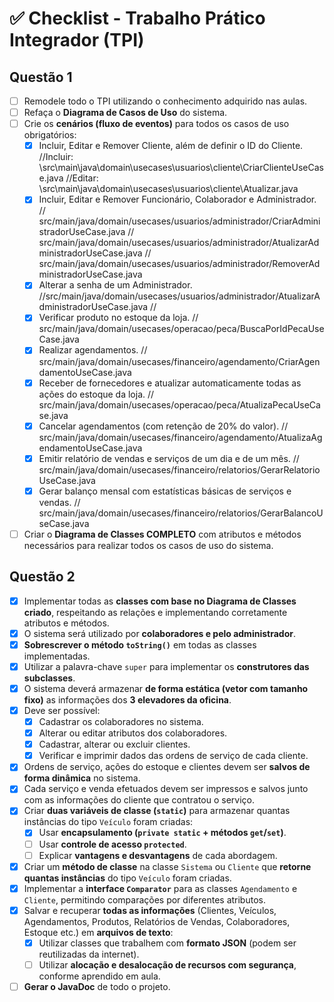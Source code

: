 # ✅ Checklist - Trabalho Prático Integrador (TPI)

## Questão 1

- [ ] Remodele todo o TPI utilizando o conhecimento adquirido nas aulas.
- [ ] Refaça o **Diagrama de Casos de Uso** do sistema.
- [ ] Crie os **cenários (fluxo de eventos)** para todos os casos de uso obrigatórios:
  - [x] Incluir, Editar e Remover Cliente, além de definir o ID do Cliente.
        //Incluir: \src\main\java\domain\usecases\usuarios\cliente\CriarClienteUseCase.java
        //Editar: \src\main\java\domain\usecases\usuarios\cliente\Atualizar.java
  - [x] Incluir, Editar e Remover Funcionário, Colaborador e Administrador.
        // src/main/java/domain/usecases/usuarios/administrador/CriarAdministradorUseCase.java
        // src/main/java/domain/usecases/usuarios/administrador/AtualizarAdministradorUseCase.java
        // src/main/java/domain/usecases/usuarios/administrador/RemoverAdministradorUseCase.java
  - [x] Alterar a senha de um Administrador.
        //src/main/java/domain/usecases/usuarios/administrador/AtualizarAdministradorUseCase.java
        //
  - [x] Verificar produto no estoque da loja.
        // src/main/java/domain/usecases/operacao/peca/BuscaPorIdPecaUseCase.java
  - [x] Realizar agendamentos.
        // src/main/java/domain/usecases/financeiro/agendamento/CriarAgendamentoUseCase.java
  - [x] Receber de fornecedores e atualizar automaticamente todas as ações do estoque da loja.
        // src/main/java/domain/usecases/operacao/peca/AtualizaPecaUseCase.java
  - [x] Cancelar agendamentos (com retenção de 20% do valor).
        // src/main/java/domain/usecases/financeiro/agendamento/AtualizaAgendamentoUseCase.java
  - [x] Emitir relatório de vendas e serviços de um dia e de um mês.
        // src/main/java/domain/usecases/financeiro/relatorios/GerarRelatorioUseCase.java
  - [x] Gerar balanço mensal com estatísticas básicas de serviços e vendas.
        // src/main/java/domain/usecases/financeiro/relatorios/GerarBalancoUseCase.java
- [ ] Criar o **Diagrama de Classes COMPLETO** com atributos e métodos necessários para realizar todos os casos de uso do sistema.

## Questão 2

- [x] Implementar todas as **classes com base no Diagrama de Classes criado**, respeitando as relações e implementando corretamente atributos e métodos.
- [x] O sistema será utilizado por **colaboradores e pelo administrador**.
- [x] **Sobrescrever o método `toString()`** em todas as classes implementadas.
- [x] Utilizar a palavra-chave `super` para implementar os **construtores das subclasses**.
- [x] O sistema deverá armazenar **de forma estática (vetor com tamanho fixo)** as informações dos **3 elevadores da oficina**.
- [x] Deve ser possível:
  - [x] Cadastrar os colaboradores no sistema.
  - [x] Alterar ou editar atributos dos colaboradores.
  - [x] Cadastrar, alterar ou excluir clientes.
  - [x] Verificar e imprimir dados das ordens de serviço de cada cliente.
- [x] Ordens de serviço, ações do estoque e clientes devem ser **salvos de forma dinâmica** no sistema.
- [x] Cada serviço e venda efetuados devem ser impressos e salvos junto com as informações do cliente que contratou o serviço.
- [x] Criar **duas variáveis de classe (`static`)** para armazenar quantas instâncias do tipo `Veículo` foram criadas:
  - [x] Usar **encapsulamento (`private static` + métodos `get`/`set`)**.
  - [ ] Usar **controle de acesso `protected`**.
  - [ ] Explicar **vantagens e desvantagens** de cada abordagem.
- [x] Criar um **método de classe** na classe `Sistema` ou `Cliente` que **retorne quantas instâncias** do tipo `Veículo` foram criadas.
- [x] Implementar a **interface `Comparator`** para as classes `Agendamento` e `Cliente`, permitindo comparações por diferentes atributos.
- [x] Salvar e recuperar **todas as informações** (Clientes, Veículos, Agendamentos, Produtos, Relatórios de Vendas, Colaboradores, Estoque etc.) em **arquivos de texto**:
  - [x] Utilizar classes que trabalhem com **formato JSON** (podem ser reutilizadas da internet).
  - [ ] Utilizar **alocação e desalocação de recursos com segurança**, conforme aprendido em aula.
- [ ] **Gerar o JavaDoc** de todo o projeto.
